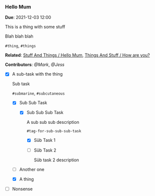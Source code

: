 ### Hello Mum

**Due**: 2021-12-03 12:00

This is a thing with some stuff

Blah blah blah

`#thing`, `#things`

**Related**: [Stuff And Things / Hello Mum](#hello-mum-1), [Things And Stuff / How are you?](#how-are-you)

**Contributors**: *@Mark*, *@Jess*

- [x] A sub-task with the thing

    Sub task

    `#submarine`, `#subcutaneous`

    - [x] Sub Sub Task

        - [x] Sub Sub Sub Task

            A sub sub sub description

            `#tag-for-sub-sub-sub-task`

            - [x] Süb Task 1
            - [ ] Süb Task 2

                Süb task 2 description

    - [ ] Another one
    - [x] A thing

- [ ] Nonsense
